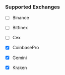
### Supported Exchanges

- [ ] Binance

- [ ] Bitfinex

- [ ] Cex

- [x] CoinbasePro

- [x] Gemini

- [x] Kraken
